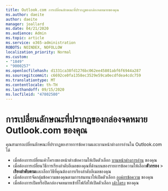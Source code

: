 ```yaml
---
title: Outlook.com การเปลี่ยนลักษณะที่ปรากฏของกล่องจดหมายของคุณ
ms.author: daeite
author: daeite
manager: joallard
ms.date: 04/21/2020
ms.audience: Admin
ms.topic: article
ms.service: o365-administration
ROBOTS: NOINDEX, NOFOLLOW
localization_priority: Normal
ms.custom:
- "1849"
- "9000257"
ms.openlocfilehash: d1331ca38fd1276bc062ee45801abf6f6944a287
ms.sourcegitcommit: c6692ce0fa1358ec3529e59ca0ecdfdea4cdc759
ms.translationtype: MT
ms.contentlocale: th-TH
ms.lasthandoff: 09/15/2020
ms.locfileid: "47802580"
---
```

# <a name="change-the-look-of-your-outlookcom-mailbox"></a>การเปลี่ยนลักษณะที่ปรากฏของกล่องจดหมาย Outlook.com ของคุณ

คุณสามารถเปลี่ยนลักษณะที่ปรากฏของรายการข้อความและบานหน้าต่างการอ่านใน Outlook.com ได้

- เมื่อต้องการเปลี่ยนเค้าโครงของหน้าต่างข้อความให้เปิดตัวเลือก [บานหน้าต่างการอ่าน](https://outlook.live.com/mail/options/mail/layout/readingPane) ของคุณ
- เมื่อต้องการเปลี่ยนวิธีการเรียงลำดับอีเมลของคุณที่ด้านบนของรายการข้อความให้เลือก**ตัวกรอง**  >  **เรียงลำดับตาม**และเลือกวิธีที่คุณต้องการเรียงลำดับอีเมลของคุณ
- เมื่อต้องการจัดกลุ่มข้อความของคุณตามการสนทนาให้เปิดตัวเลือก [องค์กรข้อความ](https://outlook.live.com/mail/options/mail/layout/conversations) ของคุณ
- เมื่อต้องการเปิดหรือปิดกล่องจดหมายเข้าที่โฟกัสให้เปิดตัวเลือก [เค้าโครง](https://outlook.live.com/mail/options/mail/layout/focused) ของคุณ